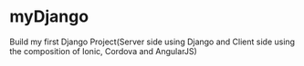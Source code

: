 # myDjango
Build my first Django Project(Server side using Django and Client side using the composition of Ionic, Cordova and AngularJS)
